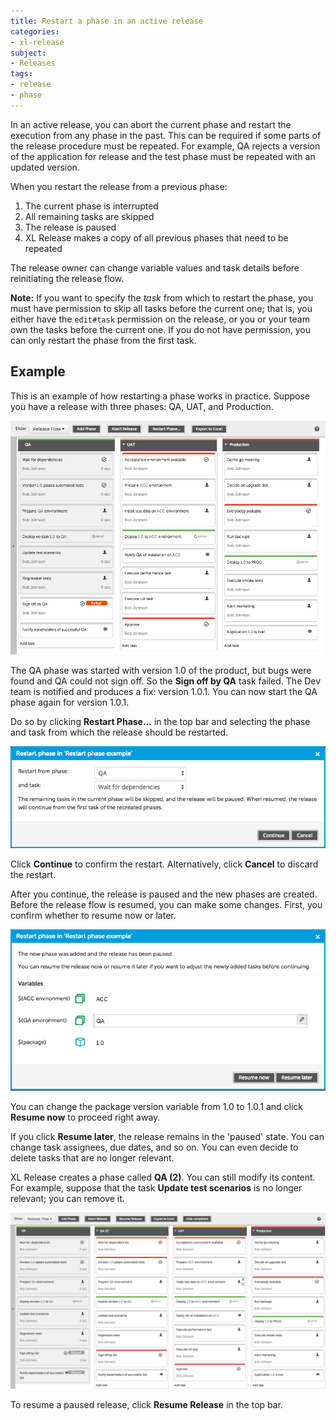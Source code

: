 ```yaml
---
title: Restart a phase in an active release
categories:
- xl-release
subject:
- Releases
tags:
- release
- phase
---
```


In an active release, you can abort the current phase and restart the execution from any phase in the past. This can be required if some parts of the release procedure must be repeated. For example, QA rejects a version of the application for release and the test phase must be repeated with an updated version.

When you restart the release from a previous phase:

1. The current phase is interrupted
1. All remaining tasks are skipped
3. The release is paused
4. XL Release makes a copy of all previous phases that need to be repeated

The release owner can change variable values and task details before reinitiating the release flow.

**Note:** If you want to specify the *task* from which to restart the phase, you must have permission to skip all tasks before the current one; that is, you either have the `edit#task` permission on the release, or you or your team own the tasks before the current one. If you do not have permission, you can only restart the phase from the first task.

## Example

This is an example of how restarting a phase works in practice. Suppose you have a release with three phases: QA, UAT, and Production.

![Restart: first phase failed](../images/restart-first-phase-failed.png)

The QA phase was started with version 1.0 of the product, but bugs were found and QA could not sign off. So the **Sign off by QA** task failed. The Dev team is notified and produces a fix: version 1.0.1. You can now start the QA phase again for version 1.0.1.

Do so by clicking **Restart Phase...** in the top bar and selecting the phase and task from which the release should be restarted. 

![Restart confirmation dialog](../images/restart-dialog-1.png)

Click **Continue** to confirm the restart. Alternatively, click **Cancel** to discard the restart.

After you continue, the release is paused and the new phases are created. Before the release flow is resumed, you can make some changes. First, you confirm whether to resume now or later.

![Restart confirmation dialog](../images/restart-dialog-2.png)

You can change the package version variable from 1.0 to 1.0.1 and click **Resume now** to proceed right away.

If you click **Resume later**, the release remains in the 'paused' state. You can change task assignees, due dates, and so on. You can even decide to delete tasks that are no longer relevant.

XL Release creates a phase called **QA (2)**. You can still modify its content. For example, suppose that the task **Update test scenarios** is no longer relevant; you can remove it.

![Restart confirmation dialog](../images/phase-restarted.png)

To resume a paused release, click **Resume Release** in the top bar.
